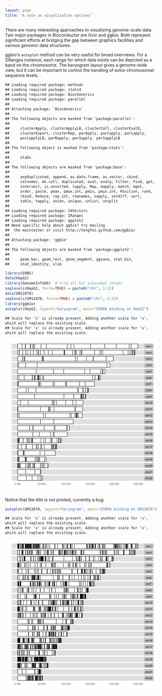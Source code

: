 ```yaml
---
layout: page
title: "A note on visualization options"
---
```




There are many interesting approaches to visualizing genome-scale data.
Two major packages in Bioconductor are Gviz and ggbio.  Both represent
significant efforts at bridging the gap between graphics facilities
and various genomic data structures.

ggbio's `autoplot` method can be very useful for broad overviews.
For a GRanges instance, each range for which data exists can be
depicted as a band on the chromosome.  The karyogram layout
gives a genome-wide view, but it can be important to control
the handling of extra-chromosomal sequence levels.


```
## Loading required package: methods
## Loading required package: stats4
## Loading required package: BiocGenerics
## Loading required package: parallel
## 
## Attaching package: 'BiocGenerics'
## 
## The following objects are masked from 'package:parallel':
## 
##     clusterApply, clusterApplyLB, clusterCall, clusterEvalQ,
##     clusterExport, clusterMap, parApply, parCapply, parLapply,
##     parLapplyLB, parRapply, parSapply, parSapplyLB
## 
## The following object is masked from 'package:stats':
## 
##     xtabs
## 
## The following objects are masked from 'package:base':
## 
##     anyDuplicated, append, as.data.frame, as.vector, cbind,
##     colnames, do.call, duplicated, eval, evalq, Filter, Find, get,
##     intersect, is.unsorted, lapply, Map, mapply, match, mget,
##     order, paste, pmax, pmax.int, pmin, pmin.int, Position, rank,
##     rbind, Reduce, rep.int, rownames, sapply, setdiff, sort,
##     table, tapply, union, unique, unlist, unsplit
## 
## Loading required package: S4Vectors
## Loading required package: IRanges
## Loading required package: ggplot2
## Need specific help about ggbio? try mailing 
##  the maintainer or visit http://tengfei.github.com/ggbio/
## 
## Attaching package: 'ggbio'
## 
## The following objects are masked from 'package:ggplot2':
## 
##     geom_bar, geom_rect, geom_segment, ggsave, stat_bin,
##     stat_identity, xlim
```

```r
library(ERBS)
data(HepG2)
library(GenomeInfoDb)  # trim all but autosomal chroms
seqlevels(HepG2, force=TRUE) = paste0("chr", 1:22)
data(GM12878)
seqlevels(GM12878, force=TRUE) = paste0("chr", 1:22)
library(ggbio)
autoplot(HepG2, layout="karyogram", main="ESRRA binding on HepG2")
```

```
## Scale for 'x' is already present. Adding another scale for 'x', which will replace the existing scale.
## Scale for 'x' is already present. Adding another scale for 'x', which will replace the existing scale.
```

![plot of chunk lkd](figure/ggbioNote-lkd-1.png) 

Notice that the title is not printed, currently a bug.


```r
autoplot(GM12878, layout="karyogram", main="ESRRA binding on GM12878")
```

```
## Scale for 'x' is already present. Adding another scale for 'x', which will replace the existing scale.
## Scale for 'x' is already present. Adding another scale for 'x', which will replace the existing scale.
```

![plot of chunk lkm](figure/ggbioNote-lkm-1.png) 
